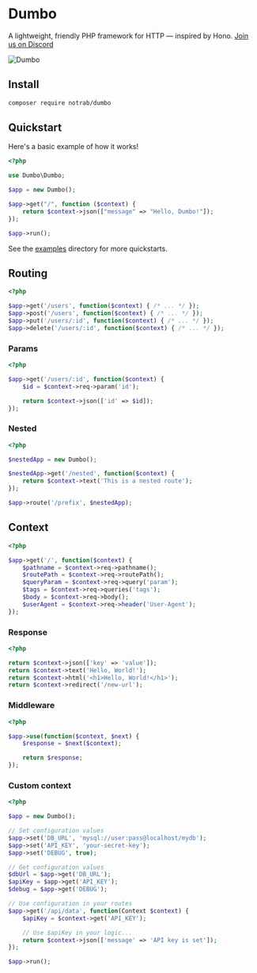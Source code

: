 # Dumbo

A lightweight, friendly PHP framework for HTTP &mdash; inspired by Hono. [Join us on Discord](https://discord.gg/CYkq2A6G)

![Dumbo](/dumbo.jpeg)

## Install

```bash
composer require notrab/dumbo
```

## Quickstart

Here's a basic example of how it works!

```php
<?php

use Dumbo\Dumbo;

$app = new Dumbo();

$app->get("/", function ($context) {
    return $context->json(["message" => "Hello, Dumbo!"]);
});

$app->run();
```

See the [examples](/examples) directory for more quickstarts.

## Routing

```php
<?php

$app->get('/users', function($context) { /* ... */ });
$app->post('/users', function($context) { /* ... */ });
$app->put('/users/:id', function($context) { /* ... */ });
$app->delete('/users/:id', function($context) { /* ... */ });
```

### Params

```php
<?php

$app->get('/users/:id', function($context) {
    $id = $context->req->param('id');

    return $context->json(['id' => $id]);
});
```

### Nested

```php
<?php

$nestedApp = new Dumbo();

$nestedApp->get('/nested', function($context) {
    return $context->text('This is a nested route');
});

$app->route('/prefix', $nestedApp);

```

## Context

```php
<?php

$app->get('/', function($context) {
    $pathname = $context->req->pathname();
    $routePath = $context->req->routePath();
    $queryParam = $context->req->query('param');
    $tags = $context->req->queries('tags');
    $body = $context->req->body();
    $userAgent = $context->req->header('User-Agent');
});
```

### Response

```php
<?php

return $context->json(['key' => 'value']);
return $context->text('Hello, World!');
return $context->html('<h1>Hello, World!</h1>');
return $context->redirect('/new-url');
```

### Middleware

```php
<?php

$app->use(function($context, $next) {
    $response = $next($context);

    return $response;
});
```

### Custom context

```php
<?php

$app = new Dumbo();

// Set configuration values
$app->set('DB_URL', 'mysql://user:pass@localhost/mydb');
$app->set('API_KEY', 'your-secret-key');
$app->set('DEBUG', true);

// Get configuration values
$dbUrl = $app->get('DB_URL');
$apiKey = $app->get('API_KEY');
$debug = $app->get('DEBUG');

// Use configuration in your routes
$app->get('/api/data', function(Context $context) {
    $apiKey = $context->get('API_KEY');

    // Use $apiKey in your logic...
    return $context->json(['message' => 'API key is set']);
});

$app->run();
```

